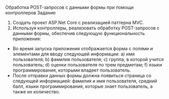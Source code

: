 Обработка POST-запросов с данными формы при помощи контроллеров Задание
1. Создать проект ASP.Net Core с реализацией паттерна MVC.
2. Используя контроллеры, реализовать обработку POST-запросов с данными формы, обеспечив следующую функциональность приложения:
- Во время запуска приложения отображается форма с полями и элементами для вводу следующей информации:
a) имя пользователя;
b) фамилия пользователя;
c) группа, в которой учится пользователь;
d) оценки пользователя по трем предметам;
f) языки программирования, которыми владеет пользователь.
- После отправки данных формы должна появиться страница со следующей информацией: фамилия и имя пользователя, средний балл, языки программирования, которые знает пользователь, а также их количество.
